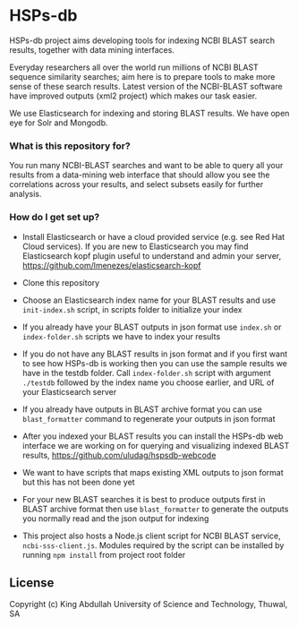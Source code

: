 # HSPs-db

HSPs-db project aims developing tools for indexing NCBI BLAST
search results, together with data mining interfaces.

Everyday researchers all over the world run millions of NCBI BLAST sequence
similarity searches; aim here is to prepare tools to make more sense of these
search results.
Latest version of the NCBI-BLAST software have improved outputs (xml2 project)
which makes our task easier.

We use Elasticsearch for indexing and storing BLAST results.
We have open eye for Solr and Mongodb.
         
### What is this repository for? ###

You run many NCBI-BLAST searches and want to be able to query all your results
from a data-mining web interface that should allow you see the correlations across
your results, and select subsets easily for further analysis.

### How do I get set up? ###

* Install Elasticsearch or have a cloud provided service (e.g. see Red Hat Cloud services).
  If you are new to Elasticsearch you may find Elasticsearch kopf plugin useful to understand
  and admin your server, https://github.com/lmenezes/elasticsearch-kopf

* Clone this repository

* Choose an Elasticsearch index name for your BLAST results and use `init-index.sh` script, in
  scripts folder to initialize your index

* If you already have your BLAST outputs in json format use `index.sh`
  or `index-folder.sh` scripts we have to index your results

* If you do not have any BLAST results in json format and if you first want to
  see how HSPs-db is working then you can use the sample results we
  have in the testdb folder. Call `index-folder.sh` script with argument `./testdb`
  followed by the index name you choose earlier, and URL of your Elasticsearch server 

* If you already have outputs in BLAST archive format you can use
  `blast_formatter` command to regenerate your outputs in json format

* After you indexed your BLAST results you can install the HSPs-db web interface
  we are working on for querying and visualizing indexed BLAST results,
  https://github.com/uludag/hspsdb-webcode

* We want to have scripts that maps existing XML outputs to json format
  but this has not been done yet

* For your new BLAST searches it is best to produce outputs first in BLAST archive format
  then use `blast_formatter` to generate the outputs you normally read
  and the json output for indexing

* This project also hosts a Node.js client script for NCBI BLAST service,
  `ncbi-sss-client.js`. Modules required by the script can be installed
  by running `npm install` from project root folder

## License

Copyright (c) King Abdullah University of Science and Technology, Thuwal, SA
